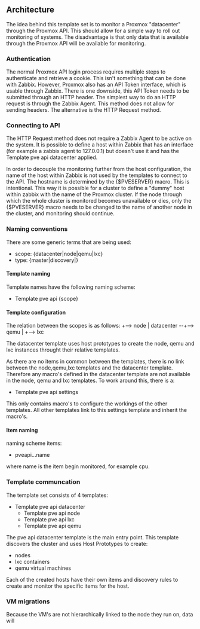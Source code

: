 ## Architecture

The idea behind this template set is to monitor a Proxmox "datacenter" through
the Proxmox API. This should allow for a simple way to roll out monitoring of
systems. The disadvantage is that only data that is available through the Proxmox
API will be available for monitoring.

### Authentication

The normal Proxmox API login process requires multiple steps to authenticate and
retrieve a cookie. This isn't something that can be done with Zabbix. However,
Proxmox also has an API Token interface, which is usable through Zabbix. There is
one downside, this API Token needs to be submitted through an HTTP header. The
simplest way to do an HTTP request is through the Zabbix Agent. This method does
not allow for sending headers. The alternative is the HTTP Request method.

### Connecting to API

The HTTP Request method does not require a Zabbix Agent to be active on the system.
It is possible to define a host within Zabbix that has an interface (for example
a zabbix agent to 127.0.0.1) but doesn't use it and has the Template pve api
datacenter applied.

In order to decouple the monitoring further from the host configuration, the
name of the host within Zabbix is not used by the templates to connect to the
API. The hostname is determined by the {$PVESERVER} macro. This is intentional.
This way it is possible for a cluster to define a "dummy" host within zabbix with
the name of the Proxmox cluster. If the node through which the whole cluster is
monitored becomes unavailable or dies, only the {$PVESERVER} macro needs to be
changed to the name of another node in the cluster, and monitoring should
continue.

### Naming conventions

There are some generic terms that are being used:

* scope: {datacenter|node|qemu|lxc}
* type: {master|discovery|<not present>}

#### Template naming

Template names have the following naming scheme:

* Template pve api {scope}

#### Template configuration

The relation between the scopes is as follows:
             +--> node
             |
datacenter --+--> qemu
             |
             +--> lxc

The datacenter template uses host prototypes to create the node, qemu and lxc
instances throught their relative templates.

As there are no items in common between the templates, there is no link between
the node,qemu,lxc templates and the datacenter template. Therefore any macro's
defined in the datacenter template are not available in the node, qemu and lxc
templates. To work around this, there is a:

* Template pve api settings

This only contains macro's to configure the workings of the other templates. All
other templates link to this settings template and inherit the macro's.

#### Item naming

naming scheme items:

* pveapi.<scope>.<type>.name

where name is the item begin monitored, for example cpu.

### Template communcation

The template set consists of 4 templates:

* Template pve api datacenter
  * Template pve api node
  * Template pve api lxc
  * Template pve api qemu

The pve api datacenter template is the main entry point. This template discovers
the cluster and uses Host Prototypes to create:
* nodes
* lxc containers
* qemu virtual machines

Each of the created hosts have their own items and discovery rules to create and
monitor the specific items for the host.

### VM migrations

Because the VM's are not hierarchically linked to the node they run on, data will
